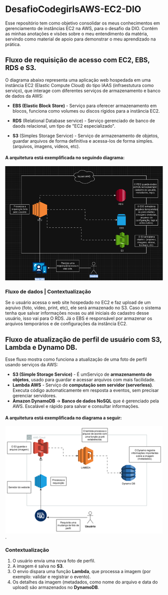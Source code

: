 # DesafioCodegirlsAWS-EC2-DIO
Esse repositório tem como objetivo consolidar os meus conhecimentos em gerenciamento de instâncias EC2 na AWS, para o desafio da DIO. Contém as minhas anotações e visões sobre o meu entendimento da matéria, servindo como material de apoio para demonstrar o meu aprendizado na prática.

## Fluxo de requisição de acesso com EC2, EBS, RDS e S3.

 O diagrama abaixo representa uma aplicação web hospedada em uma instância EC2 (Elastic Compute Cloud) do tipo IAAS (infraestutura como serviço), que interage com diferentes serviços de armazenamento e banco de dados da AWS:
 
 - **EBS (Elastic Block Store)** - Serviço para oferecer armazenamento em blocos, funciona como volumes ou discos rígidos para a instância EC2.

- **RDS** (Relational Database service) - Serviço gerenciado de banco de daods relacional, um tipo de "EC2 especializado".

- **S3** (Simples Storage Service) - Serviço de armazenamento de objetos, guardar arquivos de forma definitiva e acessa-los de forma simples.(arquivos, imagens, vídeos, etc). 

#### A arquitetura está exemplificada no seguindo diagrama:
![Diagrama EC2](images/diagrama-ec2.png)

 ### Fluxo de dados | Contextualização 
   Se o usuário acessa o web site hospedado no EC2 e faz upload de um aqruivo (foto, vídeo, print, etc), ele será armazenado no S3. Caso o sistema tenha que salvar informações novas ou até iniciais do cadastro desse usuário, isso vai para O RDS. Já o EBS é responsável por armazenar os arquivos temporários e de configurações da instância EC2.


## Fluxo de atualização de perfil de usuário com S3, Lambda e Dynamo DB. 
Esse fluxo mostra como funciona a atualização de uma foto de perfil usando serviços da AWS:  

- **S3 (Simple Storage Service)** - É umServiço de **armazenamento de objetos**, usado para guardar e acessar arquivos com mais facilidade. 
- **Lambda AWS** - Serviço de **computação sem servidor (serverless)**. Executa código automaticamente em resposta a eventos, sem precisar gerenciar servidores.  
- **Amazon DynamoDB** → **Banco de dados NoSQL** que é gerenciado pela AWS. Escalável e rápido para salvar e consultar informações.  

#### A arquitetura está exemplificada no diagrama a seguir: 

 ![Diagrama S3](images/diagrama-s3.png).

  ### Contextualização 
 1. O usuário envia uma nova foto de perfil.  
 2. A imagem é salva no **S3**.  
 3. O envio dispara uma função **Lambda**, que processa a imagem (por exemplo: validar e registrar o evento).  
 4. Os detalhes da imagem (metadados, como nome do arquivo e data do upload) são armazenados no **DynamoDB**.  






